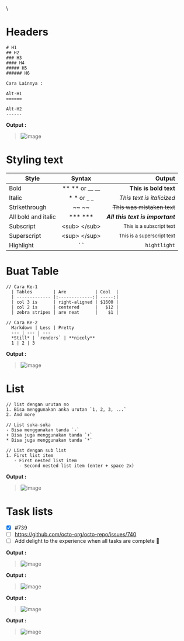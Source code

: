 \
# Headers
~~~
# H1
## H2
### H3
#### H4
##### H5
###### H6

Cara Lainnya :

Alt-H1
======

Alt-H2
------
~~~

**Output :**
> ![image](https://i.imgur.com/UyH77Dc.png)


# Styling text
  
| Style                       | Syntax                    | Output                                |
| ----------------------------|:-------------------------:| -------------------------------------:|
| Bold                        | ** ** or __ __            | **This is bold text**                 |
| Italic                      | * * or _ _                | _This text is italicized_             |
| Strikethrough               | ~~ ~~                     | ~~This was mistaken text~~            |
| All bold and italic         | *** ***                   | ***All this text is important***      |
| Subscript                   | \<sub> \</sub>            | <sub>This is a subscript text</sub>   |
| Superscript                 | \<sup> \</sup>            | <sup>This is a superscript text</sup> |
| Highlight                   | \` \`                     | `hightlight`                          |


# Buat Table
~~~
// Cara Ke-1
  | Tables        | Are           | Cool  |
  | ------------- |:-------------:| -----:|
  | col 3 is      | right-aligned | $1600 |
  | col 2 is      | centered      |   $12 |
  | zebra stripes | are neat      |    $1 |

// Cara Ke-2
  Markdown | Less | Pretty
  --- | --- | ---
  *Still* | `renders` | **nicely**
  1 | 2 | 3
~~~
  
**Output :**
> ![image](https://i.imgur.com/hHELbRq.png)
  
# List
~~~
// list dengan urutan no
1. Bisa menggunakan anka urutan `1, 2, 3, ...`
2. And more

// List suka-suka
- Bisa menggunakan tanda `-`
+ Bisa juga menggunakan tanda `+`
* Bisa juga menggunakan tanda `*`

// List dengan sub list
1. First list item
   - First nested list item
     - Second nested list item (enter + space 2x) 
~~~

**Output :**
> ![image](https://i.imgur.com/H5Zuug0.png)


# Task lists
- [x] #739
- [ ] https://github.com/octo-org/octo-repo/issues/740
- [ ] Add delight to the experience when all tasks are complete :tada:

**Output :**
> ![image](https://i.imgur.com/xrSXYW9.png)




**Output :**
> ![image]()

**Output :**
> ![image]()

**Output :**
> ![image]()


